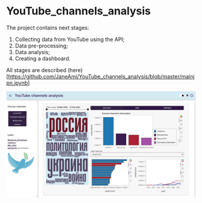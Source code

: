 # YouTube_channels_analysis

The project contains next stages:
1. Collecting data from YouTube using the API;
2. Data pre-processing;
3. Data analysis;
4. Creating a dashboard.

All stages are described (here)[https://github.com/JaneAmi/YouTube_channels_analysis/blob/master/mainjpn.ipynb]

![Dashboard](YC_dashboard.jpg)
